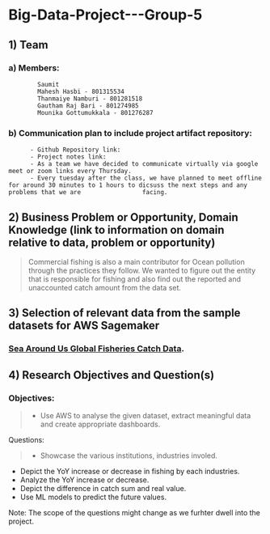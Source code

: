 # Big-Data-Project---Group-5

## 1) Team

  ###   a)  Members: 
            Saumit 
            Mahesh Hasbi - 801315534
            Thanmaiye Namburi - 801281518
            Gautham Raj Bari - 801274985
            Mounika Gottumukkala - 801276287 
 ###    b)  Communication plan to include project artifact repository:
          - Github Repository link:
          - Project notes link:
          - As a team we have decided to communicate virtually via google meet or zoom links every Thursday. 
          - Every tuesday after the class, we have planned to meet offline for around 30 minutes to 1 hours to dicsuss the next steps and any problems that we are                 facing.

## 2)  Business Problem or Opportunity, Domain Knowledge (link to information on domain relative to data, problem or opportunity)
  > Commercial fishing is also a main contributor for Ocean pollution through the practices they follow.
    We wanted to figure out the entity that is responsible for fishing and also find out the reported and unaccounted catch amount from the data set. 

## 3)  Selection of relevant data from the sample datasets for AWS Sagemaker 

### [Sea Around Us Global Fisheries Catch Data](https://registry.opendata.aws/sau-global-fisheries-catch-data/).

## 4)  Research Objectives and Question(s) 

### Objectives:
> - Use AWS to analyse the given dataset, extract meaningful data and create appropriate dashboards.

Questions:

> - Showcase the various institutions, industries involed. 
  - Depict the YoY increase or decrease in fishing by each industries. 
  - Analyze the YoY increase or decrease.
  - Depict the difference in catch sum and real value. 
  - Use ML models to predict the future values. 
  
  Note: The scope of the questions might change as we furhter dwell into the project.
  
